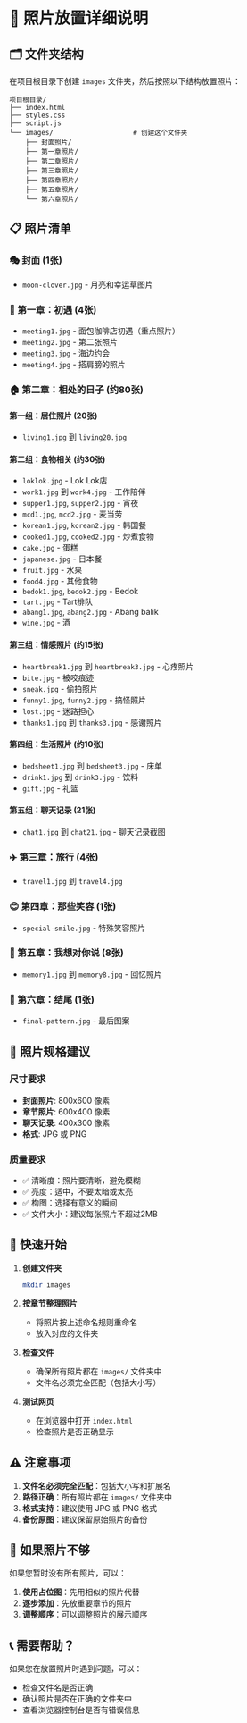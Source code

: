 # 📸 照片放置详细说明

## 🗂️ 文件夹结构

在项目根目录下创建 `images` 文件夹，然后按照以下结构放置照片：

```
项目根目录/
├── index.html
├── styles.css
├── script.js
└── images/                    # 创建这个文件夹
    ├── 封面照片/
    ├── 第一章照片/
    ├── 第二章照片/
    ├── 第三章照片/
    ├── 第四章照片/
    ├── 第五章照片/
    └── 第六章照片/
```

## 📋 照片清单

### 🎭 封面 (1张)
- `moon-clover.jpg` - 月亮和幸运草图片

### 📖 第一章：初遇 (4张)
- `meeting1.jpg` - 面包咖啡店初遇（重点照片）
- `meeting2.jpg` - 第二张照片
- `meeting3.jpg` - 海边约会
- `meeting4.jpg` - 搭肩膀的照片

### 🏠 第二章：相处的日子 (约80张)

#### 第一组：居住照片 (20张)
- `living1.jpg` 到 `living20.jpg`

#### 第二组：食物相关 (约30张)
- `loklok.jpg` - Lok Lok店
- `work1.jpg` 到 `work4.jpg` - 工作陪伴
- `supper1.jpg`, `supper2.jpg` - 宵夜
- `mcd1.jpg`, `mcd2.jpg` - 麦当劳
- `korean1.jpg`, `korean2.jpg` - 韩国餐
- `cooked1.jpg`, `cooked2.jpg` - 炒煮食物
- `cake.jpg` - 蛋糕
- `japanese.jpg` - 日本餐
- `fruit.jpg` - 水果
- `food4.jpg` - 其他食物
- `bedok1.jpg`, `bedok2.jpg` - Bedok
- `tart.jpg` - Tart排队
- `abang1.jpg`, `abang2.jpg` - Abang balik
- `wine.jpg` - 酒

#### 第三组：情感照片 (约15张)
- `heartbreak1.jpg` 到 `heartbreak3.jpg` - 心疼照片
- `bite.jpg` - 被咬痕迹
- `sneak.jpg` - 偷拍照片
- `funny1.jpg`, `funny2.jpg` - 搞怪照片
- `lost.jpg` - 迷路担心
- `thanks1.jpg` 到 `thanks3.jpg` - 感谢照片

#### 第四组：生活照片 (约10张)
- `bedsheet1.jpg` 到 `bedsheet3.jpg` - 床单
- `drink1.jpg` 到 `drink3.jpg` - 饮料
- `gift.jpg` - 礼篮

#### 第五组：聊天记录 (21张)
- `chat1.jpg` 到 `chat21.jpg` - 聊天记录截图

### ✈️ 第三章：旅行 (4张)
- `travel1.jpg` 到 `travel4.jpg`

### 😊 第四章：那些笑容 (1张)
- `special-smile.jpg` - 特殊笑容照片

### 💝 第五章：我想对你说 (8张)
- `memory1.jpg` 到 `memory8.jpg` - 回忆照片

### 🌙 第六章：结尾 (1张)
- `final-pattern.jpg` - 最后图案

## 📐 照片规格建议

### 尺寸要求
- **封面照片**: 800x600 像素
- **章节照片**: 600x400 像素
- **聊天记录**: 400x300 像素
- **格式**: JPG 或 PNG

### 质量要求
- ✅ 清晰度：照片要清晰，避免模糊
- ✅ 亮度：适中，不要太暗或太亮
- ✅ 构图：选择有意义的瞬间
- ✅ 文件大小：建议每张照片不超过2MB

## 🚀 快速开始

1. **创建文件夹**
   ```bash
   mkdir images
   ```

2. **按章节整理照片**
   - 将照片按上述命名规则重命名
   - 放入对应的文件夹

3. **检查文件**
   - 确保所有照片都在 `images/` 文件夹中
   - 文件名必须完全匹配（包括大小写）

4. **测试网页**
   - 在浏览器中打开 `index.html`
   - 检查照片是否正确显示

## ⚠️ 注意事项

1. **文件名必须完全匹配**：包括大小写和扩展名
2. **路径正确**：所有照片都在 `images/` 文件夹中
3. **格式支持**：建议使用 JPG 或 PNG 格式
4. **备份原图**：建议保留原始照片的备份

## 🔧 如果照片不够

如果您暂时没有所有照片，可以：

1. **使用占位图**：先用相似的照片代替
2. **逐步添加**：先放重要章节的照片
3. **调整顺序**：可以调整照片的展示顺序

## 📞 需要帮助？

如果您在放置照片时遇到问题，可以：
- 检查文件名是否正确
- 确认照片是否在正确的文件夹中
- 查看浏览器控制台是否有错误信息